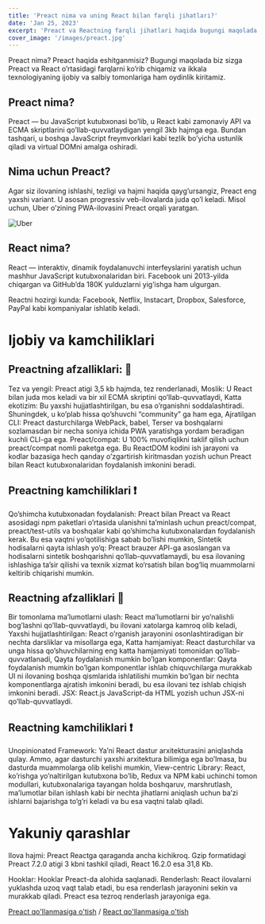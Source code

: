 ```yaml
---
title: 'Preact nima va uning React bilan farqli jihatlari?'
date: 'Jan 25, 2023'
excerpt: 'Preact va Reactning farqli jihatlari haqida bugungi maqolada...'
cover_image: '/images/preact.jpg'
---
```


Preact nima? Preact haqida eshitganmisiz? Bugungi maqolada biz sizga Preact va React o’rtasidagi farqlarni ko’rib chiqamiz va ikkala texnologiyaning ijobiy va salbiy tomonlariga ham oydinlik kiritamiz.

## Preact nima?

Preact — bu JavaScript kutubxonasi bo’lib, u React kabi zamonaviy API va ECMA skriptlarini qo’llab-quvvatlaydigan yengil 3kb hajmga ega. Bundan tashqari, u boshqa JavaScript freymvorklari kabi tezlik bo’yicha ustunlik qiladi va virtual DOMni amalga oshiradi.

## Nima uchun Preact?
Agar siz ilovaning ishlashi, tezligi va hajmi haqida qayg’ursangiz, Preact eng yaxshi variant. U asosan progressiv veb-ilovalarda juda qo’l keladi. Misol uchun, Uber o’zining PWA-ilovasini Preact orqali yaratgan.

![Uber](/images/uber.jpg)

## React nima?

React — interaktiv, dinamik foydalanuvchi interfeyslarini yaratish uchun mashhur JavaScript kutubxonalaridan biri. Facebook uni 2013-yilda chiqargan va GitHub’da 180K yulduzlarni yig’ishga ham ulgurgan.

Reactni hozirgi kunda: Facebook, Netflix, Instacart, Dropbox, Salesforce, PayPal kabi kompaniyalar ishlatib keladi.

# Ijobiy va kamchiliklari
## Preactning afzalliklari: 💚

Tez va yengil: Preact atigi 3,5 kb hajmda, tez renderlanadi,
Moslik: U React bilan juda mos keladi va bir xil ECMA skriptini qo’llab-quvvatlaydi,
Katta ekotizim: Bu yaxshi hujjatlashtirilgan, bu esa o’rganishni soddalashtiradi. Shuningdek, u ko’plab hissa qo’shuvchi “community” ga ham ega,
Ajratilgan CLI: Preact dasturchilarga WebPack, babel, Terser va boshqalarni sozlamasdan bir necha soniya ichida PWA yaratishga yordam beradigan kuchli CLI-ga ega.
Preact/compat: U 100% muvofiqlikni taklif qilish uchun preact/compat nomli paketga ega. Bu ReactDOM kodini ish jarayoni va kodlar bazasiga hech qanday o’zgartirish kiritmasdan yozish uchun Preact bilan React kutubxonalaridan foydalanish imkonini beradi.

## Preactning kamchiliklari ❗

Qo’shimcha kutubxonadan foydalanish: Preact bilan Preact va React asosidagi npm paketlari o’rtasida ulanishni ta’minlash uchun preact/compat, preact/test-utils va boshqalar kabi qo’shimcha kutubxonalardan foydalanish kerak. Bu esa vaqtni yo’qotilishiga sabab bo’lishi mumkin,
Sintetik hodisalarni qayta ishlash yo‘q: Preact brauzer API-ga asoslangan va hodisalarni sintetik boshqarishni qo‘llab-quvvatlamaydi, bu esa ilovaning ishlashiga ta’sir qilishi va texnik xizmat ko‘rsatish bilan bog‘liq muammolarni keltirib chiqarishi mumkin.

## Reactning afzalliklari 💚

Bir tomonlama ma’lumotlarni ulash: React ma’lumotlarni bir yo’nalishli bog’lashni qo’llab-quvvatlaydi, bu ilovani xatolarga kamroq olib keladi,
Yaxshi hujjatlashtirilgan: React o’rganish jarayonini osonlashtiradigan bir nechta darsliklar va misollarga ega,
Katta hamjamiyat: React dasturchilar va unga hissa qo’shuvchilarning eng katta hamjamiyati tomonidan qo’llab-quvvatlanadi,
Qayta foydalanish mumkin bo’lgan komponentlar: Qayta foydalanish mumkin bo’lgan komponentlar ishlab chiquvchilarga murakkab UI ni ilovaning boshqa qismlarida ishlatilishi mumkin bo’lgan bir nechta komponentlarga ajratish imkonini beradi, bu esa ilovani tez ishlab chiqish imkonini beradi.
JSX: React.js JavaScript-da HTML yozish uchun JSX-ni qo’llab-quvvatlaydi.

## Reactning kamchiliklari ❗

Unopinionated Framework: Ya’ni React dastur arxitekturasini aniqlashda qulay. Ammo, agar dasturchi yaxshi arxitektura bilimiga ega bo’lmasa, bu dasturda muammolarga olib kelishi mumkin,
View-centric Library: React, ko’rishga yo’naltirilgan kutubxona bo’lib, Redux va NPM kabi uchinchi tomon modullari, kutubxonalariga tayangan holda boshqaruv, marshrutlash, ma’lumotlar bilan ishlash kabi bir nechta jihatlarni aniqlash uchun ba’zi ishlarni bajarishga to’g’ri keladi va bu esa vaqtni talab qiladi.

# Yakuniy qarashlar

Ilova hajmi: Preact Reactga qaraganda ancha kichikroq. Gzip formatidagi Preact 7.2.0 atigi 3 kbni tashkil qiladi, React 16.2.0 esa 31,8 Kb.

Hooklar: Hooklar Preact-da alohida saqlanadi.
Renderlash: React ilovalarni yuklashda uzoq vaqt talab etadi, bu esa renderlash jarayonini sekin va murakkab qiladi. Preact esa tezroq renderlash jarayoniga ega.

[Preact qo'llanmasiga o'tish](https://preactjs.com/) /
[React qo'llanmasiga o'tish](https://reactjs.org/)